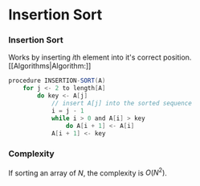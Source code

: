 # Insertion Sort
### Insertion Sort
Works by inserting *i*th element into it's correct position. [[Algorithms|Algorithm:]]
```java
procedure INSERTION-SORT(A)
	for j <- 2 to length[A]
		do key <- A[j]
			// insert A[j] into the sorted sequence
			i = j - 1
			while i > 0 and A[i] > key
				do A[i + 1] <- A[i]
			A[i + 1] <- key
```

### Complexity
If sorting an array of $N$, the complexity is $O(N^2)$.